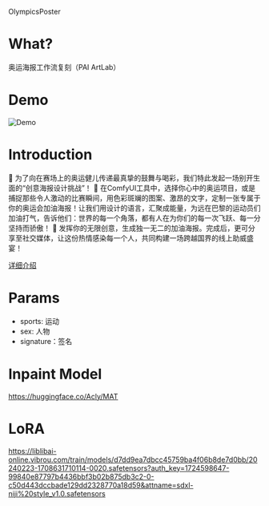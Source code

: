 OlympicsPoster

# What?
奥运海报工作流复刻（PAI ArtLab）

# Demo
![Demo]()

# Introduction
🎨 为了向在赛场上的奥运健儿传递最真挚的鼓舞与喝彩，我们特此发起一场别开生面的“创意海报设计挑战”！
🌟 在ComfyUI工具中，选择你心中的奥运项目，或是捕捉那些令人激动的比赛瞬间，用色彩斑斓的图案、激昂的文字，定制一张专属于你的奥运会加油海报！让我们用设计的语言，汇聚成能量，为远在巴黎的运动员们加油打气，告诉他们：世界的每一个角落，都有人在为你们的每一次飞跃、每一分坚持而骄傲！
🎯 发挥你的无限创意，生成独一无二的加油海报。完成后，更可分享至社交媒体，让这份热情感染每一个人，共同构建一场跨越国界的线上助威盛宴！

[详细介绍](https://mp.weixin.qq.com/s/y3Sk5PtVT5g8yFTMJASdFw)

# Params
- sports: 运动
- sex: 人物
- signature：签名 

# Inpaint Model
https://huggingface.co/Acly/MAT

# LoRA
https://liblibai-online.vibrou.com/train/models/d7dd9ea7dbcc45759ba4f06b8de7d0bb/20240223-1708631710114-0020.safetensors?auth_key=1724598647-99840e87797b4436bbf3b02b875db3c2-0-c50d443dccbade129dd2328770a18d59&attname=sdxl-niji%20style_v1.0.safetensors